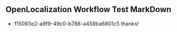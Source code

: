 ## OpenLocalization Workflow Test MarkDown
* f15093e2-a9f9-49c0-b788-a458ba6801c5 thanks!

<!--HONumber=Jul16_HO2-->


